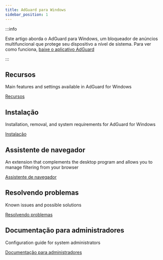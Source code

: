 ```yaml
---
title: AdGuard para Windows
sidebar_position: 1
---
```


:::info

Este artigo aborda o AdGuard para Windows, um bloqueador de anúncios multifuncional que protege seu dispositivo a nível de sistema. Para ver como funciona, [baixe o aplicativo AdGuard](https://agrd.io/download-kb-adblock)

:::

## Recursos

Main features and settings available in AdGuard for Windows

[Recursos](/adguard-for-windows/features/features.md)

## Instalação

Installation, removal, and system requirements for AdGuard for Windows

[Instalação](/adguard-for-windows/installation.md)

## Assistente de navegador

An extension that complements the desktop program and allows you to manage filtering from your browser

[Assistente de navegador](/adguard-for-windows/browser-assistant.md)

## Resolvendo problemas

Known issues and possible solutions

[Resolvendo problemas](/adguard-for-windows/solving-problems/solving-problems.md)

## Documentação para administradores

Configuration guide for system administrators

[Documentação para administradores](/adguard-for-windows/admins-documentation.md)
